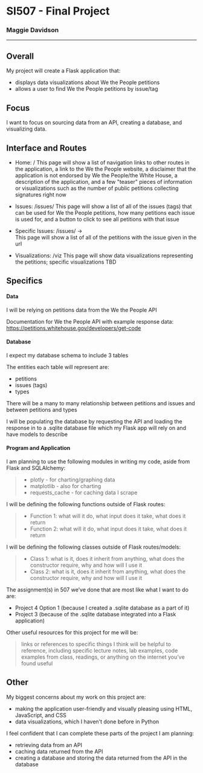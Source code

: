 # SI507 - Final Project
### Maggie Davidson

----------
## Overall

My project will create a Flask application that:
- displays data visualizations about We the People petitions
- allows a user to find We the People petitions by issue/tag

## Focus
I want to focus on sourcing data from an API, creating a database, and visualizing data.


## Interface and Routes
- Home: /
  This page will show a list of navigation links to other routes in the application, a link to the We the People website, a disclaimer that the application is not endorsed by We the People/the White House, a description of the application, and a few "teaser" pieces of information or visualizations such as the number of public petitions collecting signatures right now

- Issues: /issues/
  This page will show a list of all of the issues (tags) that can be used for We the People petitions, how many petitions each issue is used for, and a button to click to see all petitions with that issue

- Specific Issues: /issues/<issue name>  →   
  This page will show a list of all of the petitions with the issue given in the url

- Visualizations: /viz
  This page will show data visualizations representing the petitions; specific visualizations TBD

## Specifics

#### Data
I will be relying on petitions data from the We the People API

Documentation for We the People API with example response data: https://petitions.whitehouse.gov/developers/get-code

#### Database
I expect my database schema to include 3 tables

The entities each table will represent are:
- petitions
- issues (tags)
- types

There will be a many to many relationship between petitions and issues and between petitions and types

I will be populating the database by requesting the API and loading the response in to a .sqlite database file which my Flask app will rely on and have models to describe

#### Program and Application
I am planning to use the following modules in writing my code, aside from Flask and SQLAlchemy:
> - plotly - for charting/graphing data
> - matplotlib - also for charting
> - requests_cache - for caching data I scrape

I will be defining the following functions outside of Flask routes:
> - Function 1: what will it do, what input does it take, what does it return
> - Function 2: what will it do, what input does it take, what does it return

I will be defining the following classes outside of Flask routes/models:
> - Class 1: what is it, does it inherit from anything, what does the constructor require, why and how will I use it
> - Class 2: what is it, does it inherit from anything, what does the constructor require, why and how will I use it

The assignment(s) in 507 we’ve done that are most like what I want to do are:
- Project 4 Option 1 (because I created a .sqlite database as a part of it)
- Project 3 (because of the .sqlite database integrated into a Flask application)

Other useful resources for this project for me will be:
> links or references to specific things I think will be helpful to reference, including specific lecture notes, lab examples, code examples from class, readings, or anything on the internet you’ve found useful


## Other

My biggest concerns about my work on this project are:
- making the application user-friendly and visually pleasing using HTML, JavaScript, and CSS
- data visualizations, which I haven't done before in Python

I feel confident that I can complete these parts of the project I am planning:
- retrieving data from an API
- caching data returned from the API
- creating a database and storing the data returned from the API in the database
